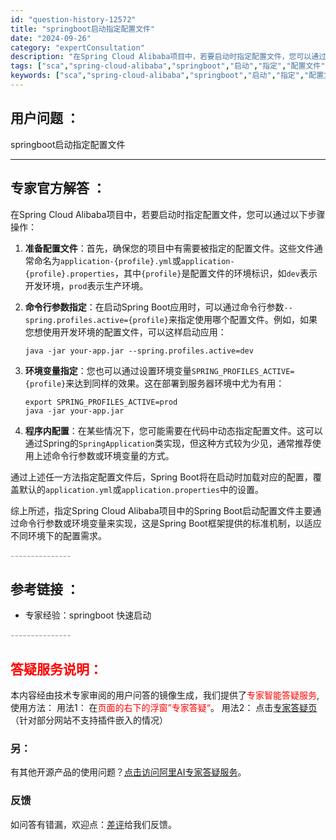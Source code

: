 ```yaml
---
id: "question-history-12572"
title: "springboot启动指定配置文件"
date: "2024-09-26"
category: "expertConsultation"
description: "在Spring Cloud Alibaba项目中，若要启动时指定配置文件，您可以通过以下步骤操作：1. **准备配置文件**：首先，确保您的项目中有需要被指定的配置文件。这些文件通常命名为`application-profile.yml`或`application-profile.propertie"
tags: ["sca","spring-cloud-alibaba","springboot","启动","指定","配置文件"]
keywords: ["sca","spring-cloud-alibaba","springboot","启动","指定","配置文件"]
---
```


## 用户问题 ： 
 springboot启动指定配置文件  

---------------
## 专家官方解答 ：

在Spring Cloud Alibaba项目中，若要启动时指定配置文件，您可以通过以下步骤操作：

1. **准备配置文件**：首先，确保您的项目中有需要被指定的配置文件。这些文件通常命名为`application-{profile}.yml`或`application-{profile}.properties`，其中`{profile}`是配置文件的环境标识，如`dev`表示开发环境，`prod`表示生产环境。

2. **命令行参数指定**：在启动Spring Boot应用时，可以通过命令行参数`--spring.profiles.active={profile}`来指定使用哪个配置文件。例如，如果您想使用开发环境的配置文件，可以这样启动应用：
   ```shell
   java -jar your-app.jar --spring.profiles.active=dev
   ```

3. **环境变量指定**：您也可以通过设置环境变量`SPRING_PROFILES_ACTIVE={profile}`来达到同样的效果。这在部署到服务器环境中尤为有用：
   ```shell
   export SPRING_PROFILES_ACTIVE=prod
   java -jar your-app.jar
   ```

4. **程序内配置**：在某些情况下，您可能需要在代码中动态指定配置文件。这可以通过Spring的`SpringApplication`类实现，但这种方式较为少见，通常推荐使用上述命令行参数或环境变量的方式。

通过上述任一方法指定配置文件后，Spring Boot将在启动时加载对应的配置，覆盖默认的`application.yml`或`application.properties`中的设置。

综上所述，指定Spring Cloud Alibaba项目中的Spring Boot启动配置文件主要通过命令行参数或环境变量来实现，这是Spring Boot框架提供的标准机制，以适应不同环境下的配置需求。


<font color="#949494">---------------</font> 


## 参考链接 ：

* 专家经验：springboot 快速启动 


 <font color="#949494">---------------</font> 
 


## <font color="#FF0000">答疑服务说明：</font> 

本内容经由技术专家审阅的用户问答的镜像生成，我们提供了<font color="#FF0000">专家智能答疑服务</font>,使用方法：
用法1： 在<font color="#FF0000">页面的右下的浮窗”专家答疑“</font>。
用法2： 点击[专家答疑页](https://answer.opensource.alibaba.com/docs/intro)（针对部分网站不支持插件嵌入的情况）
### 另：


有其他开源产品的使用问题？[点击访问阿里AI专家答疑服务](https://answer.opensource.alibaba.com/docs/intro)。
### 反馈
如问答有错漏，欢迎点：[差评](https://ai.nacos.io/user/feedbackByEnhancerGradePOJOID?enhancerGradePOJOId=12665)给我们反馈。
